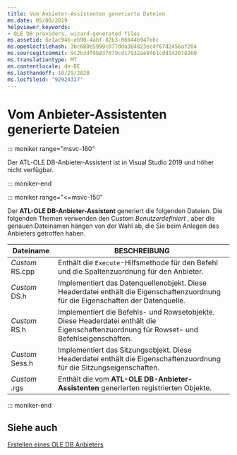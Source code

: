 ```yaml
---
title: Vom Anbieter-Assistenten generierte Dateien
ms.date: 05/09/2019
helpviewer_keywords:
- OLE DB providers, wizard-generated files
ms.assetid: 6e1ac94b-eb90-4abf-82b3-06944b947ebc
ms.openlocfilehash: 3bc680e5999c077dda384823ec4f67d2456af284
ms.sourcegitcommit: 9c2b3df9b837879cd17932ae9f61cdd142078260
ms.translationtype: MT
ms.contentlocale: de-DE
ms.lasthandoff: 10/29/2020
ms.locfileid: "92924327"
---
```

# <a name="provider-wizard-generated-files"></a>Vom Anbieter-Assistenten generierte Dateien

::: moniker range="msvc-160"

Der ATL-OLE DB-Anbieter-Assistent ist in Visual Studio 2019 und höher nicht verfügbar.

::: moniker-end

::: moniker range="<=msvc-150"

Der **ATL-OLE DB-Anbieter-Assistent** generiert die folgenden Dateien. Die folgenden Themen verwenden den Custom *Benutzerdefiniert* , aber die genauen Dateinamen hängen von der Wahl ab, die Sie beim Anlegen des Anbieters getroffen haben.

|Dateiname|BESCHREIBUNG|
|---------------|-----------------|
|*Custom* RS.cpp|Enthält die `Execute`-Hilfsmethode für den Befehl und die Spaltenzuordnung für den Anbieter.|
|*Custom* DS.h|Implementiert das Datenquellenobjekt. Diese Headerdatei enthält die Eigenschaftenzuordnung für die Eigenschaften der Datenquelle.|
|*Custom* RS.h|Implementiert die Befehls- und Rowsetobjekte. Diese Headerdatei enthält die Eigenschaftenzuordnung für Rowset- und Befehlseigenschaften.|
|*Custom* Sess.h|Implementiert das Sitzungsobjekt. Diese Headerdatei enthält die Eigenschaftenzuordnung für die Sitzungseigenschaften.|
|*Custom* .rgs|Enthält die vom **ATL-OLE DB-Anbieter-Assistenten** generierten registrierten Objekte.|

::: moniker-end

## <a name="see-also"></a>Siehe auch

[Erstellen eines OLE DB Anbieters](../../data/oledb/creating-an-ole-db-provider.md)<br/>
